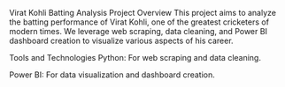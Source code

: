 Virat Kohli Batting Analysis
Project Overview
This project aims to analyze the batting performance of Virat Kohli, one of the greatest cricketers of modern times. We leverage web scraping, data cleaning, and Power BI dashboard creation to visualize various aspects of his career.

Tools and Technologies
Python: For web scraping and data cleaning.

Power BI: For data visualization and dashboard creation.
